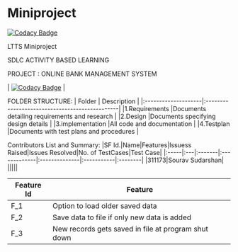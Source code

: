 # Miniproject

[![Codacy Badge](https://api.codacy.com/project/badge/Grade/69744c9aba4c47d692812ad282ea869b)](https://app.codacy.com/gh/LoneWalker619/Miniproject?utm_source=github.com&utm_medium=referral&utm_content=LoneWalker619/Miniproject&utm_campaign=Badge_Grade_Settings)

LTTS Miniproject 
 
SDLC ACTIVITY BASED LEARNING

PROJECT : ONLINE BANK MANAGEMENT SYSTEM

| [![Codacy Badge](https://app.codacy.com/project/badge/Grade/4567029d2b69481c8da44a07ba64c3bf)](https://www.codacy.com/gh/LoneWalker619/Miniproject/dashboard?utm_source=github.com&amp;utm_medium=referral&amp;utm_content=LoneWalker619/Miniproject&amp;utm_campaign=Badge_Grade) |

FOLDER STRUCTURE:
  |       Folder        |            Description                         |
  |:--------------------|:-----------------------------------------------|
  |1.Requirements       |Documents detailing requirements and research   |
  |2.Design             |Documents specifying design details             |
  |3.implementation     |All code and documentation                      |
  |4.Testplan           |Documents with test plans and procedures        |
  
Contributors List and Summary:
|SF Id.|Name|Features|Issuess Raised|Issues Resolved|No. of TestCases|Test Case|
|:-----|:---|:-------|:-------------|:--------------|:-----------|:--------|
|311173|Sourav Sudarshan| |||||

 |Feature Id	|Feature|
 |--------------|-------|
|F_1	|Option to load older saved data|
|F_2	|Save data to file if only new data is added|
|F_3	|New records gets saved in file at program shut down|


